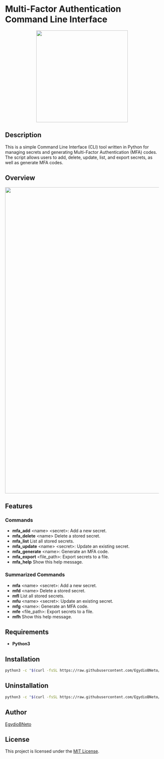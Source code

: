 # Multi-Factor Authentication Command Line Interface

<div align="center"> <img src="https://github.com/EgydioBNeto/mfa-cli/assets/84047984/714533aa-22a2-4127-8d40-363e59a573fa" width="300px"> </div>

## Description

This is a simple Command Line Interface (CLI) tool written in Python for managing secrets and generating Multi-Factor Authentication (MFA) codes. The script allows users to add, delete, update, list, and export secrets, as well as generate MFA codes.

## Overview

<div align="center"> <img src="https://github.com/EgydioBNeto/mfa-cli/assets/84047984/4fe8c766-8e76-4183-a80c-9ac143cbc18f" width="1000px"> </div>

## Features

### Commands

- **mfa_add** &lt;name&gt; &lt;secret&gt;: Add a new secret.
- **mfa_delete** &lt;name&gt; Delete a stored secret.
- **mfa_list** List all stored secrets.
- **mfa_update** &lt;name&gt; &lt;secret&gt;: Update an existing secret.
- **mfa_generate** &lt;name&gt;: Generate an MFA code.
- **mfa_export** &lt;file_path&gt;: Export secrets to a file.
- **mfa_help** Show this help message.

### Summarized Commands

- **mfa** &lt;name&gt; &lt;secret&gt;: Add a new secret.
- **mfd** &lt;name&gt; Delete a stored secret.
- **mfl** List all stored secrets.
- **mfu** &lt;name&gt; &lt;secret&gt;: Update an existing secret.
- **mfg** &lt;name&gt;: Generate an MFA code.
- **mfe** &lt;file_path&gt;: Export secrets to a file.
- **mfh** Show this help message.

## Requirements

- **Python3**

## Installation

```bash
python3 -c "$(curl -fsSL https://raw.githubusercontent.com/EgydioBNeto/mfa-cli/main/install.py)"
```

## Uninstallation

```bash
python3 -c "$(curl -fsSL https://raw.githubusercontent.com/EgydioBNeto/mfa-cli/main/uninstall.py)"
```

## Author

[EgydioBNeto](https://github.com/EgydioBNeto)

## License

This project is licensed under the [MIT License](https://github.com/EgydioBNeto/mfa-cli/blob/main/LICENSE).

